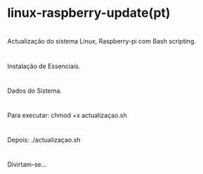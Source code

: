 # linux-raspberry-update(pt)
#
#
Actualização do sistema Linux, Raspberry-pi com Bash scripting.
#
Instalação de Essenciais.
#
Dados do Sistema.
#
Para executar: chmod +x actualizaçao.sh
#
Depois: ./actualizaçao.sh
#
Divirtam-se...

